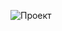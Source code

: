 ![Проект](https://user-images.githubusercontent.com/32800337/162494596-0d47c119-71aa-4e6d-bf2d-ea01bf153db4.jpg)
